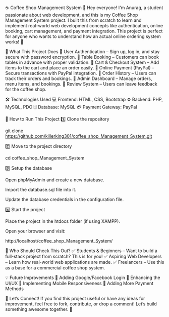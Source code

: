 ☕ Coffee Shop Management System
👋 Hey everyone!
I'm Anurag, a student passionate about web development, and this is my Coffee Shop Management System project. I built this from scratch to learn and implement real-world web development concepts like authentication, online booking, cart management, and payment integration. This project is perfect for anyone who wants to understand how an actual online ordering system works! 🚀

🎯 What This Project Does
🔹 User Authentication – Sign up, log in, and stay secure with password encryption.
🔹 Table Booking – Customers can book tables in advance with proper validation.
🔹 Cart & Checkout System – Add items to the cart and place an order easily.
🔹 Online Payment (PayPal) – Secure transactions with PayPal integration.
🔹 Order History – Users can track their orders and bookings.
🔹 Admin Dashboard – Manage orders, menu items, and bookings.
🔹 Review System – Users can leave feedback for the coffee shop.

🛠 Technologies Used
💻 Frontend: HTML, CSS, Bootstrap
⚙️ Backend: PHP, MySQL, PDO
🗄 Database: MySQL
💳 Payment Gateway: PayPal

🚀 How to Run This Project
1️⃣ Clone the repository

git clone https://github.com/killerking301/coffee_shop_Management_System.git

2️⃣ Move to the project directory

cd coffee_shop_Management_System

3️⃣ Setup the database

Open phpMyAdmin and create a new database.

Import the database.sql file into it.

Update the database credentials in the configuration file.

4️⃣ Start the project

Place the project in the htdocs folder (if using XAMPP).

Open your browser and visit:

http://localhost/coffee_shop_Management_System/

📢 Who Should Check This Out?
✅ Students & Beginners – Want to build a full-stack project from scratch? This is for you!
✅ Aspiring Web Developers – Learn how real-world web applications are made.
✅ Freelancers – Use this as a base for a commercial coffee shop system.

💡 Future Improvements
🔹 Adding Google/Facebook Login
🔹 Enhancing the UI/UX
🔹 Implementing Mobile Responsiveness
🔹 Adding More Payment Methods

💬 Let’s Connect!
If you find this project useful or have any ideas for improvement, feel free to fork, contribute, or drop a comment! Let’s build something awesome together. 🚀
